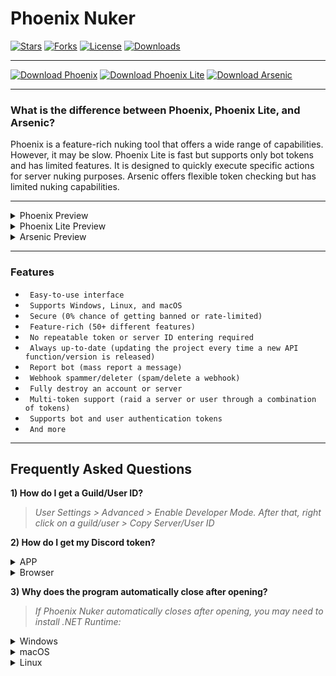 # Phoenix Nuker

[![Stars](https://img.shields.io/github/stars/extatent/Phoenix-Nuker?label=Stars&style=for-the-badge)](https://github.com/extatent/Phoenix-Nuker/stargazers)
[![Forks](https://img.shields.io/github/forks/extatent/Phoenix-Nuker?label=Forks&style=for-the-badge)](https://github.com/extatent/Phoenix-Nuker/network/members)
[![License](https://img.shields.io/github/license/extatent/Phoenix-Nuker?style=for-the-badge)](https://github.com/extatent/Phoenix-Nuker/blob/main/LICENSE)
[![Downloads](https://img.shields.io/github/downloads/extatent/Phoenix-Nuker/total?label=Downloads&style=for-the-badge)](https://github.com/extatent/Phoenix-Nuker/releases/latest)

---

[![Download Phoenix](https://img.shields.io/badge/Download-Phoenix-Green?style=for-the-badge)](https://github.com/extatent/Phoenix-Nuker/releases/download/Download/Phoenix.zip)
[![Download Phoenix Lite](https://img.shields.io/badge/Download-Phoenix%20Lite-Green?style=for-the-badge)](https://github.com/extatent/Phoenix-Nuker/releases/download/Download/Phoenix-Lite.zip)
[![Download Arsenic](https://img.shields.io/badge/Download-Arsenic-Green?style=for-the-badge)](https://github.com/extatent/Phoenix-Nuker/releases/download/Download/Arsenic.zip)

---
### What is the difference between Phoenix, Phoenix Lite, and Arsenic?

Phoenix is a feature-rich nuking tool that offers a wide range of capabilities. However, it may be slow. Phoenix Lite is fast but supports only bot tokens and has limited features. It is designed to quickly execute specific actions for server nuking purposes. Arsenic offers flexible token checking but has limited nuking capabilities.

---

<details>
<summary>Phoenix Preview</summary>
<img src="https://i.imgur.com/gYP8py9.png" alt="Screenshot of Phoenix Nuker">
</details>

<details>
<summary>Phoenix Lite Preview</summary>
<img src="https://i.imgur.com/ZRYrqnO.png" alt="Screenshot of Phoenix Lite">
<img src="https://i.imgur.com/3nlEJn4.png" alt="Screenshot of Phoenix Lite">
</details>

<details>
<summary>Arsenic Preview</summary>
<img src="https://i.imgur.com/k8rrR8P.png" alt="Screenshot of Arsenic">
<img src="https://i.imgur.com/0JXVICS.png" alt="Screenshot of Arsenic">
</details>

---

### Features

* ` Easy-to-use interface`
* ` Supports Windows, Linux, and macOS`
* ` Secure (0% chance of getting banned or rate-limited)`
* ` Feature-rich (50+ different features)`
* ` No repeatable token or server ID entering required`
* ` Always up-to-date (updating the project every time a new API function/version is released)`
* ` Report bot (mass report a message)`
* ` Webhook spammer/deleter (spam/delete a webhook)`
* ` Fully destroy an account or server`
* ` Multi-token support (raid a server or user through a combination of tokens)`
* ` Supports bot and user authentication tokens`
* ` And more`

---

## Frequently Asked Questions

**1) How do I get a Guild/User ID?**
> *User Settings > Advanced > Enable Developer Mode. After that, right click on a guild/user > Copy Server/User ID*

**2) How do I get my Discord token?**
<details>
<summary>APP</summary>

> *Press the Windows Key + R and type %appdata%\discord in the dialog box.*

> *Search for settings.json file and open it in notepad or any text editor of your choice.*

> *At the end of the second last bracket, type "DANGEROUS_ENABLE_DEVTOOLS_ONLY_ENABLE_IF_YOU_KNOW_WHAT_YOURE_DOING": true,* 

> *Save the file and exit the text editor.*

> *Restart the Discord app by first exiting and then relaunching the app.*

> *Press CTRL+Shift+I in the APP and paste:*
```javascript
(webpackChunkdiscord_app.push([[''],{},e=>{m=[];for(let c in e.c)m.push(e.c[c])}]),m).find(m=>m?.exports?.default?.getToken!==void 0).exports.default.getToken()
```
</details>
<details>
<summary>Browser</summary>

> *Go to Discord in your browser, login, press CTRL+SHIFT+J and paste:*
```javascript
(webpackChunkdiscord_app.push([[''],{},e=>{m=[];for(let c in e.c)m.push(e.c[c])}]),m).find(m=>m?.exports?.default?.getToken!==void 0).exports.default.getToken()
```

</details>

**3) Why does the program automatically close after opening?**
> *If Phoenix Nuker automatically closes after opening, you may need to install .NET Runtime:*
<details>
<summary>Windows</summary>

* [Download x64](https://dotnet.microsoft.com/en-us/download/dotnet/thank-you/runtime-8.0.0-windows-x64-installer)
* [Download x86](https://dotnet.microsoft.com/en-us/download/dotnet/thank-you/runtime-8.0.0-windows-x86-installer)
* [Download Arm64](https://dotnet.microsoft.com/en-us/download/dotnet/thank-you/runtime-8.0.0-windows-arm64-installer)

</details>
<details>
<summary>macOS</summary>

* [Download x64](https://dotnet.microsoft.com/en-us/download/dotnet/thank-you/runtime-8.0.0-macos-x64-installer)
* [Download Arm64](https://dotnet.microsoft.com/en-us/download/dotnet/thank-you/runtime-8.0.0-macos-arm64-installer)

</details>
<details>
<summary>Linux</summary>

* [Install .NET on Linux](https://learn.microsoft.com/dotnet/core/install/linux?WT.mc_id=dotnet-35129-website)

</details>


